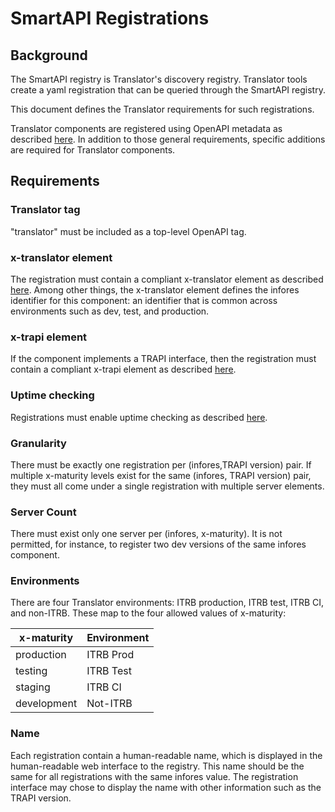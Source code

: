 # SmartAPI Registrations


## Background

The SmartAPI registry is Translator's discovery registry.  Translator tools create a yaml registration that can be queried through the SmartAPI registry. 

This document defines the Translator requirements for such registrations.

Translator components are registered using OpenAPI metadata as described [here](https://smart-api.info/guide).   In addition to those general requirements, specific additions are required for Translator components.

## Requirements

### Translator tag

"translator" must be included as a top-level OpenAPI tag.

### x-translator element

The registration must contain a compliant x-translator element as described [here](https://github.com/NCATSTranslator/translator_extensions/).  Among other things, the x-translator element defines the infores identifier for this component: an identifier that is common across environments such as dev, test, and production.

### x-trapi element

If the component implements a TRAPI interface, then the registration must contain a compliant x-trapi element as described [here](https://github.com/NCATSTranslator/translator_extensions/).

### Uptime checking

Registrations must enable uptime checking as described [here](https://smart-api.info/faq#api-monitor).

### Granularity

There must be exactly one registration per (infores,TRAPI version) pair.  If multiple x-maturity levels exist for the same (infores, TRAPI version) pair, they must all come under a single registration with multiple server elements.

### Server Count

There must exist only one server per (infores, x-maturity).  It is not permitted, for instance, to register two dev versions of the same infores component.

### Environments

There are four Translator environments: ITRB production, ITRB test, ITRB CI, and non-ITRB.   These map to the four allowed values of x-maturity:

| x-maturity | Environment |
|----------|----------|
| production | ITRB Prod|
| testing | ITRB Test |
| staging | ITRB CI |
| development | Not-ITRB |

### Name

Each registration contain a human-readable name, which is displayed in the human-readable web interface to the registry.   This name should be the same for all registrations with the same infores value.   The registration interface may chose to display the name with other information such as the TRAPI version.
